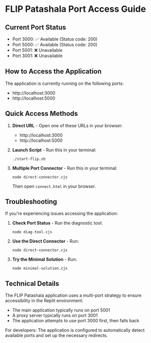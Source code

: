 # FLIP Patashala Port Access Guide

## Current Port Status

- Port 3000: ✅ Available (Status code: 200)
- Port 5000: ✅ Available (Status code: 200)
- Port 5001: ❌ Unavailable
- Port 3001: ❌ Unavailable

## How to Access the Application

The application is currently running on the following ports:
- http://localhost:3000
- http://localhost:5000

## Quick Access Methods

1. **Direct URL** - Open one of these URLs in your browser:
   - http://localhost:3000
   - http://localhost:5000

2. **Launch Script** - Run this in your terminal:
   ```
   ./start-flip.sh
   ```

3. **Multiple Port Connector** - Run this in your terminal:
   ```
   node direct-connector.cjs
   ```
   Then open `connect.html` in your browser.

## Troubleshooting

If you're experiencing issues accessing the application:

1. **Check Port Status** - Run the diagnostic tool:
   ```
   node diag-tool.cjs
   ```

2. **Use the Direct Connector** - Run:
   ```
   node direct-connector.cjs
   ```

3. **Try the Minimal Solution** - Run:
   ```
   node minimal-solution.cjs
   ```

## Technical Details

The FLIP Patashala application uses a multi-port strategy to ensure accessibility in the Replit environment:

- The main application typically runs on port 5001
- A proxy server typically runs on port 3001
- The application attempts to use port 3000 first, then falls back

For developers: The application is configured to automatically detect available ports and set up the necessary redirects.
